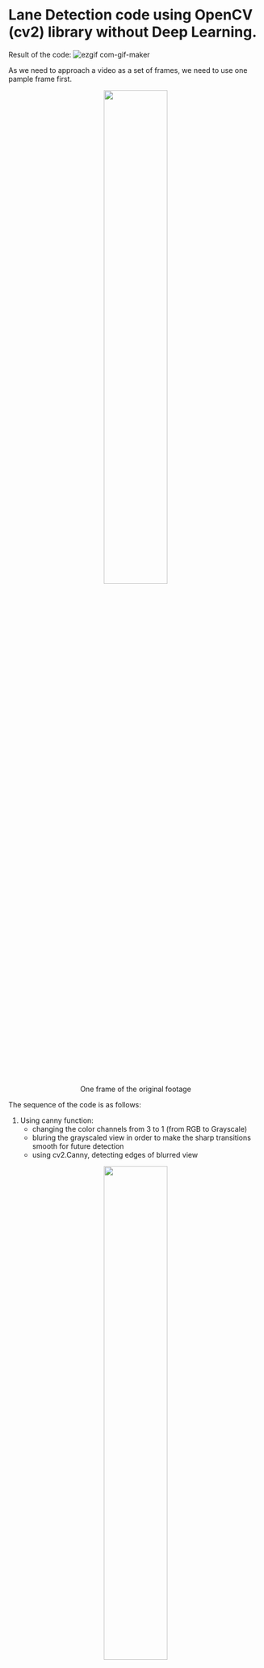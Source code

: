 # Lane Detection code using OpenCV (cv2) library without Deep Learning.

Result of the code:
![ezgif com-gif-maker](https://user-images.githubusercontent.com/64093617/111854899-150d0400-8922-11eb-8659-2a06b643df64.gif)



As we need to approach a video as a set of frames, we need to use one pample frame first. 
<div align="center"> 
<img src="https://user-images.githubusercontent.com/64093617/111854283-a8443a80-891e-11eb-894c-0e9865a88f4c.png" width=50% height=50% >
    <p> One frame of the original footage </p>
</div>


The sequence of the code is as follows:
1. Using canny function:
    - changing the color channels from 3 to 1 (from RGB to Grayscale)
    - bluring the grayscaled view in order to make the sharp transitions smooth for future detection
    - using cv2.Canny, detecting edges of blurred view

<div align="center"> 
<img src="https://user-images.githubusercontent.com/64093617/111852610-e722c200-8917-11eb-85ad-f2e2287ce902.png" width=50% height=50% >
    <p> Output of Canny </p>
</div>


2. Defining region of interest
    - defining the triangle which the future lines probably will fit inside
    - applying the image into a black mask with same dimension of our view
    - filling the black mask with white colored triangle
    - combining our image and the mask
    - by applying the output of canny to this function we will get the cropped image of edge detected view

<div align="center"> 
<img src="https://user-images.githubusercontent.com/64093617/111854457-afb81380-891f-11eb-91a1-45f3a379931d.png" width=50% height=50% >
    <p> Region of interest - Cropped image of edge-detected view </p>
</div>

3. Displaying lines
   - by applying cv2.HoughLinesP function, getting the lines of the cropped image.
   - understanding Hough Space and its function in cv2 will help you define the arguments accordingly.

4. Average slope intercept
   - averaging all the candidate lines (both for the left and right side separately) in order to get one final line for each side
   
6. Defining coordinates
    - lines will be shown from the bottom until to the point indicated in this part of the code

============

If you want to try the code with the same video, upload it and change the path of the video accordingly.

If you want to try the code with your own video, you need to change the lines indicating triangle (52-54) and y1, y2 (9-10) to show the yellow line up to that coordinate.

Useful link for more explicit explainations:
https://www.youtube.com/watch?v=eLTLtUVuuy4
